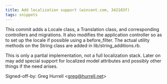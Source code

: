 ```yaml
---
title: Add localization support (wincent.com, 342183f)
tags: snippets
---
```


This commit adds a Locale class, a Translation class, and corresponding controllers and migrations. It also modifies the application controller so as to set up the locale if possible using a before_filter. The actual utility methods on the String class are added in lib/string_additions.rb.

This is only a partial implementation, not a full localization stack. Later on may add special support for localized model attributes and possibly other things if the need arises.

Signed-off-by: Greg Hurrell &lt;greg@hurrell.net&gt;
